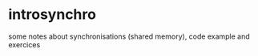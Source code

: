 introsynchro
============

some notes about synchronisations (shared memory), code example and exercices
